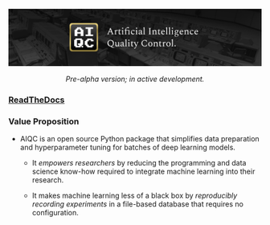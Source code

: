 ![AIQC (wide)](/docs/images/aiqc_logo_wide_controlroom.png)

<p align="center"><i>Pre-alpha version; in active development.</i></p>

### [ReadTheDocs](https://aiqc.readthedocs.io/)

### Value Proposition

* AIQC is an open source Python package that simplifies data preparation and hyperparameter tuning for batches of deep learning models.

  * It *empowers researchers* by reducing the programming and data science know-how required to integrate machine learning into their research.

  * It makes machine learning less of a black box by *reproducibly recording experiments* in a file-based database that requires no configuration.
